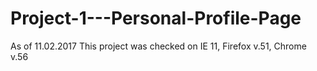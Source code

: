 # Project-1---Personal-Profile-Page
As of 11.02.2017
This project was checked on IE 11, Firefox v.51, Chrome v.56
